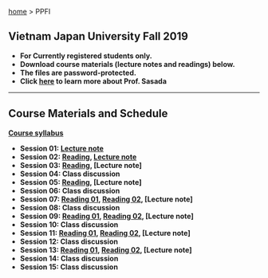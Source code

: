 [home](https://hirosasada.github.io/) > PPFI  
## Vietnam Japan University Fall 2019  
- **For Currently registered students only.**  
- **Download course materials (lecture notes and readings) below.**  
- **The files are password-protected.**  
- **Click [here](https://hirosasada.github.io/) to learn more about Prof. Sasada**  
__________________________________________________________  
    
## Course Materials and Schedule  
**[Course syllabus](https://drive.google.com/open?id=1yaSNTYna02ctP14EkpX09kwa2btMwGO3)**  
- **Session 01: [Lecture note](https://drive.google.com/open?id=17xERhV-9Zcd0XDT1ftkI96DGak0-RpNy)**    
- **Session 02: [Reading](https://drive.google.com/open?id=1-gpPMhYiJyrjltMS2AiZIaw7X2pGA7l0), [Lecture note](https://drive.google.com/open?id=13K8LFi3wECz8n43GulefOCeysXOp_7NN)**  
- **Session 03: [Reading](https://drive.google.com/open?id=1qE7tWCvEmKFPvFg_EmMNThgp4UJj943g), [Lecture note]**  
- **Session 04: Class discussion**  
- **Session 05: [Reading](https://drive.google.com/open?id=1wBbTRzsGGpBSJRPTVrI7J8IeqKM-_VjQ), [Lecture note]**  
- **Session 06: Class discussion**  
- **Session 07: [Reading 01](https://drive.google.com/open?id=17SZ6VgoWiRY2F1uXKYux2cOO-F8bDNiY), [Reading 02](https://drive.google.com/open?id=1-PlXfLeyhF6zH5wILZ2y1AWNXM92v47P), [Lecture note]**  
- **Session 08: Class discussion**  
- **Session 09: [Reading 01](https://drive.google.com/open?id=12Fp2sTdhD8zxNNfRnOBcYmdxl8xGltzM), [Reading 02](https://drive.google.com/open?id=1Y4mfIwx1EWLEMQvpcjNLNNJD6banbsYW), [Lecture note]**  
- **Session 10: Class discussion**  
- **Session 11: [Reading 01](https://drive.google.com/open?id=1_Nt3Zq_Ddm35TcALrSYsb4y_wXZIJ_Zd), [Reading 02](https://drive.google.com/open?id=1SSTvF69W2sYGTrTZCGh06OJfDZx5wIa7), [Lecture note]**  
- **Session 12: Class discussion**  
- **Session 13: [Reading 01](https://drive.google.com/open?id=108bYl0OCvXEA5otoRZKY0mVt7d9dYivk), [Reading 02](https://drive.google.com/open?id=1F247NC5zRFdZHBRSM13d-nHZ1-prITOl), [Lecture note]**  
- **Session 14: Class discussion**  
- **Session 15: Class discussion**    

